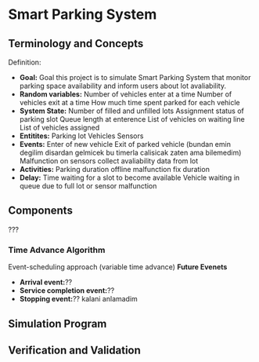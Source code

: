 # Smart Parking System
## Terminology and Concepts
Definition: 

* **Goal:** 
Goal this project is to simulate Smart Parking System that monitor parking space availability and inform users about lot avaliability.
* **Random variables:**
Number of vehicles enter at a time
Number of vehicles exit at a time
How much time spent parked for each vehicle
* **System State:** 
Number of filled and unfilled lots
Assignment status of parking slot
Queue length at enterence
List of vehicles on waiting line
List of vehicles assigned
* **Entitites:** 
Parking lot
Vehicles
Sensors
* **Events:**
Enter of new vehicle
Exit of parked vehicle (bundan emin degilim disardan gelmicek bu timerla calisicak zaten ama bilemedim)
Malfunction on sensors collect avaliability data from lot
* **Activities:**
Parking duration
offline malfunction fix duration
* **Delay:**
Time waiting for a slot to become available
Vehicle waiting in queue due to full lot or sensor malfunction
## Components
???
### Time Advance Algorithm
Event-scheduling approach (variable time advance)
**Future Evenets**
* **Arrival event:**??
* **Service completion event:**??
* **Stopping event:**?? kalani anlamadim

## Simulation Program

## Verification and Validation
